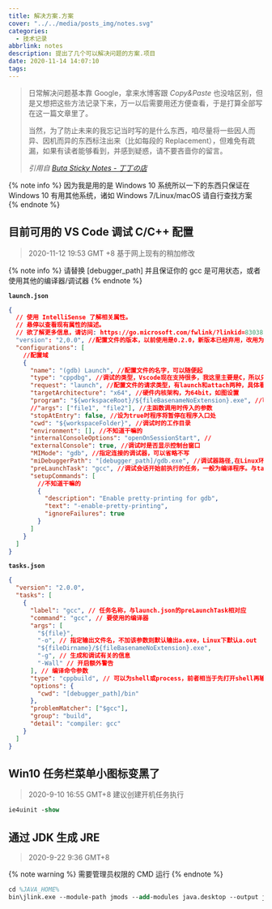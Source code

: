 ```yaml
---
title: 解决方案.方案
cover: "../../media/posts_img/notes.svg"
categories:
  - 技术记录
abbrlink: notes
description: 提出了几个可以解决问题的方案.项目
date: 2020-11-14 14:07:10
tags:
---
```


> 日常解决问题基本靠 Google，拿来水博客跟 *Copy&Paste* 也没啥区别，但是又想把这些方法记录下来，万一以后需要用还方便查看，于是打算全部写在这一篇文章里了。
>
> 当然，为了防止未来的我忘记当时写的是什么东西，咱尽量将一些因人而异、因机而异的东西标注出来（比如每段的 Replacement），但难免有疏漏，如果有读者能够看到，并感到疑惑，请不要吝啬你的留言。
>  
> *引用自 [Buta Sticky Notes - 丁丁の店](https://blog.butanediol.me/2020/10/13/Buta-Sticky-Notes/)*

{% note info %}
因为我是用的是 Windows 10 系统所以一下的东西只保证在 Windows 10 有用其他系统，诸如 Windows 7/Linux/macOS 请自行查找方案
{% endnote %}

## 目前可用的 VS Code 调试 C/C++ 配置

> 2020-11-12 19:53 GMT +8
>基于网上现有的稍加修改

{% note info %}
请替换 [debugger_path] 并且保证你的 gcc 是可用状态，或者使用其他的编译器/调试器
{% endnote %}

**`launch.json`**

```json
{
  // 使用 IntelliSense 了解相关属性。
  // 悬停以查看现有属性的描述。
  // 欲了解更多信息，请访问: https://go.microsoft.com/fwlink/?linkid=830387
  "version": "2,0.0", //配置文件的版本，以前使用是0.2.0，新版本已经弃用，改用为2.0.0
  "configurations": [
    //配置域
    {
      "name": "(gdb) Launch", //配置文件的名字，可以随便起
      "type": "cppdbg", //调试的类型，Vscode现在支持很多，我这里主要是C，所以只能是cppdbg
      "request": "launch", //配置文件的请求类型，有launch和attach两种，具体看官方文档
      "targetArchitecture": "x64", //硬件内核架构，为64bit，如图设置
      "program": "${workspaceRoot}/${fileBasenameNoExtension}.exe", //可执行文件的路径和文件名称
      //"args": ["file1", "file2"], //主函数调用时传入的参数
      "stopAtEntry": false, //设为true时程序将暂停在程序入口处
      "cwd": "${workspaceFolder}", //调试时的工作目录
      "environment": [], //不知道干嘛的
      "internalConsoleOptions": "openOnSessionStart", //
      "externalConsole": true, //调试时是否显示控制台窗口
      "MIMode": "gdb", //指定连接的调试器，可以省略不写
      "miDebuggerPath": "[debugger_path]/gdb.exe", //调试器路径,在Linux环境下需要注释掉这一行
      "preLaunchTask": "gcc", //调试会话开始前执行的任务，一般为编译程序。与tasks.json的label相对应
      "setupCommands": [
        //不知道干嘛的
        {
          "description": "Enable pretty-printing for gdb",
          "text": "-enable-pretty-printing",
          "ignoreFailures": true
        }
      ]
    }
  ]
}
```

**`tasks.json`**

```json
{
  "version": "2.0.0",
  "tasks": [
    {
      "label": "gcc", // 任务名称，与launch.json的preLaunchTask相对应
      "command": "gcc", // 要使用的编译器
      "args": [
        "${file}",
        "-o", // 指定输出文件名，不加该参数则默认输出a.exe，Linux下默认a.out
        "${fileDirname}/${fileBasenameNoExtension}.exe",
        "-g", // 生成和调试有关的信息
        "-Wall" // 开启额外警告
      ], // 编译命令参数
      "type": "cppbuild", // 可以为shell或process，前者相当于先打开shell再输入命令，后者是直接运行命令
      "options": {
        "cwd": "[debugger_path]/bin"
      },
      "problemMatcher": ["$gcc"],
      "group": "build",
      "detail": "compiler: gcc"
    }
  ]
}
```

## Win10 任务栏菜单小图标变黑了

> 2020-9-10 16:55 GMT+8
> 建议创建开机任务执行

```ps
ie4uinit -show
```

## 通过 JDK 生成 JRE

> 2020-9-22 9:36 GMT+8

{% note warning %}
需要管理员权限的 CMD 运行
{% endnote %}

```ps
cd %JAVA_HOME%
bin\jlink.exe --module-path jmods --add-modules java.desktop --output jre
```
